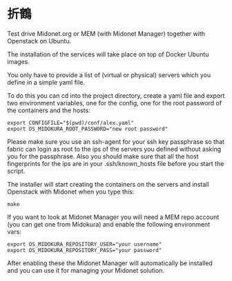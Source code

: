 折鶴
====

Test drive Midonet.org or MEM (with Midonet Manager) together with Openstack on Ubuntu.

The installation of the services will take place on top of Docker Ubuntu images.

You only have to provide a list of (virtual or physical) servers which you define in a simple yaml file.

To do this you can cd into the project directory, create a yaml file and export two environment variables, one for the config, one for the root password of the containers and the hosts:
```
export CONFIGFILE="$(pwd)/conf/alex.yaml"
export OS_MIDOKURA_ROOT_PASSWORD="new root password"
```

Please make sure you use an ssh-agent for your ssh key passphrase so that fabric can login as root to the ips of the servers you defined without asking you for the passphrase.
Also you should make sure that all the host fingerprints for the ips are in your .ssh/known_hosts file before you start the script.

The installer will start creating the containers on the servers and install Openstack with Midonet when you type this:
```
make
```

If you want to look at Midonet Manager you will need a MEM repo account (you can get one from Midokura) and enable the following environment vars:
```
export OS_MIDOKURA_REPOSITORY_USER="your username"
export OS_MIDOKURA_REPOSITORY_PASS="your password"
```

After enabling these the Midonet Manager will automatically be installed and you can use it for managing your Midonet solution.

